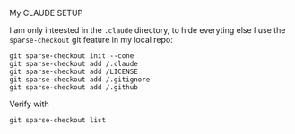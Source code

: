 My CLAUDE SETUP

I am only inteested in the `.claude` directory, to hide everyting else
I use the `sparse-checkout` git feature  in my local repo:

```
git sparse-checkout init --cone
git sparse-checkout add /.claude
git sparse-checkout add /LICENSE
git sparse-checkout add /.gitignore
git sparse-checkout add /.github
```

Verify with 
```
git sparse-checkout list 
```


